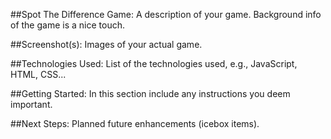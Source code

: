 ##Spot The Difference Game: A description of your game. Background info of the game is a nice touch.

##Screenshot(s): Images of your actual game.

##Technologies Used: List of the technologies used, e.g., JavaScript, HTML, CSS...

##Getting Started: In this section include any instructions you deem important.

##Next Steps: Planned future enhancements (icebox items).
